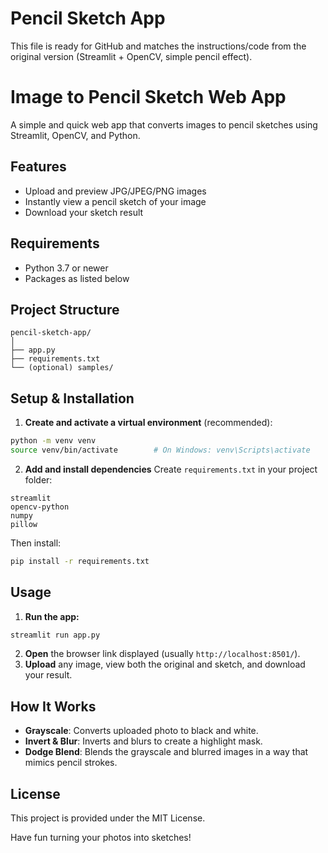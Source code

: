 # Pencil Sketch App

This file is ready for GitHub and matches the instructions/code from the original version (Streamlit + OpenCV, simple pencil effect).

# Image to Pencil Sketch Web App

A simple and quick web app that converts images to pencil sketches using Streamlit, OpenCV, and Python.

## Features

- Upload and preview JPG/JPEG/PNG images
- Instantly view a pencil sketch of your image
- Download your sketch result


## Requirements

- Python 3.7 or newer
- Packages as listed below


## Project Structure

```
pencil-sketch-app/
│
├── app.py
├── requirements.txt
└── (optional) samples/
```


## Setup \& Installation

1. **Create and activate a virtual environment** (recommended):

```bash
python -m venv venv
source venv/bin/activate        # On Windows: venv\Scripts\activate
```

2. **Add and install dependencies**
Create `requirements.txt` in your project folder:

```
streamlit
opencv-python
numpy
pillow
```

Then install:

```bash
pip install -r requirements.txt
```


## Usage

1. **Run the app:**

```bash
streamlit run app.py
```

2. **Open** the browser link displayed (usually `http://localhost:8501/`).
3. **Upload** any image, view both the original and sketch, and download your result.


## How It Works

- **Grayscale**: Converts uploaded photo to black and white.
- **Invert \& Blur**: Inverts and blurs to create a highlight mask.
- **Dodge Blend**: Blends the grayscale and blurred images in a way that mimics pencil strokes.


## License

This project is provided under the MIT License.

Have fun turning your photos into sketches!

